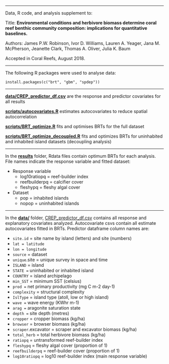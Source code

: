 

****

Data, R code, and analysis supplement to:

Title: **Environmental conditions and herbivore biomass determine coral reef benthic community composition: implications for quantitative baselines.**

Authors: James P.W. Robinson, Ivor D. Williams, Lauren A. Yeager,
Jana M. McPherson, Jeanette Clark, Thomas A. Oliver,
Julia K. Baum

Accepted in Coral Reefs, August 2018.

****

The following R packages were used to analyse data:

```
install.packages(c("brt", "gbm", "spdep"))
```
****

**[data/CREP_predictor_df.csv](data/CREP_predictor_df.csv )** are the response and predictor covariates for all results

**[scripts/autocovariates.R](scripts/autocovariates.R)** estimates autocovariates to reduce spatial autocorrelation

**[scripts/BRT_optimize.R](scripts/BRT_optimize.R)** fits and optimises BRTs for the full dataset

**[scripts/BRT_optimize_decoupled.R](scripts/BRT_optimize_decoupled.R)** fits and optimizes BRTs for uninhabited and inhabited island datasets (decoupling analysis)

****

In the **[results](results/)** folder, Rdata files contain optimum BRTs for each analysis. File names indicate the response variable and fitted dataset:

* Response variable
  * log10ratiopq = reef-builder index
  * reefbuilderpq = calcifier cover
  * fleshypq = fleshy algal cover
* Dataset
  * pop = inhabited islands
  * nopop = uninhabited islands
  
****

In the **[data/](data/)** folder,  [CREP_predictor_df.csv](data/CREP_predictor_df.csv) contains all response and explanatory covariates analyzed. Autocovariate csvs contain all estimate autocovariates fitted in BRTs. Predictor dataframe column names are:

* ```site.id``` = site name by island (letters) and site (numbers)
* ```lat = latitude```
* ```lon = longitude```
* ```source``` = dataset
* ```unique```.site = unique survey in space and time
* ```ISLAND``` = island 
* ```STATE =``` uninhabited or inhabited island
* ```COUNTRY``` = island archipelago
* ```min_SST``` = minimum SST (celsius)
* ```prod =``` net primary productivity (mg C m-2 day-1)
* ```complexity``` = structural complexity
* ```IslType``` = island type (atoll, low or high island)
* ```wave =``` wave energy (KWhr m-1)
* ```arag =``` aragonite saturation state
* ```depth =``` site depth (metres)
* ```cropper``` = cropper biomass (kg/ha)
* ```browser``` = browser biomass (kg/ha)
* ```scraper```.excavator = scraper and excavator biomass (kg/ha)
* ```total_herb``` = total herbivore biomass (kg/ha)
* ```ratiopq``` = untransformed reef-builder index
* ```fleshypq``` = fleshy algal cover (proportion of 1)
* ```reefbuilderpq``` = reef-builder cover (proportion of 1)
* ```log10ratiopq``` = log10 reef-builder index (main response variable)



